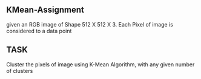 ## KMean-Assignment
given an RGB image of Shape 512 X 512 X 3. Each Pixel of image is considered to a data point

## TASK
Cluster the pixels of image using K-Mean Algorithm, with any given number of clusters
